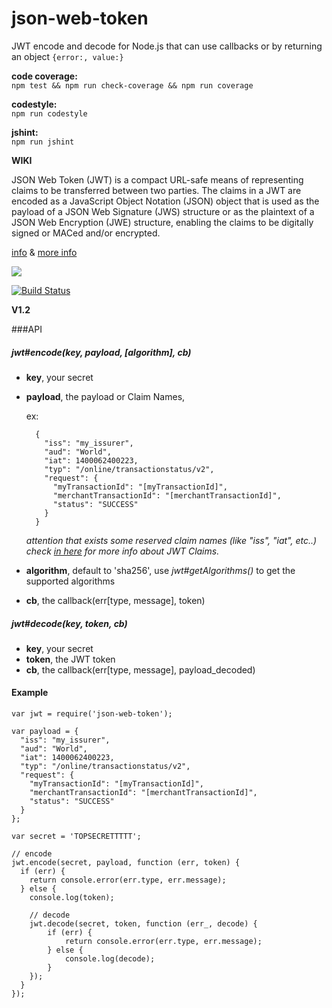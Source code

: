 # json-web-token

JWT encode and decode for Node.js that can use callbacks or by returning an object `{error:, value:}`


**code coverage:**  
`npm test && npm run check-coverage && npm run coverage`

**codestyle:** 	
`npm run codestyle`

**jshint:** 	
`npm run jshint`

**WIKI**

JSON Web Token (JWT) is a compact URL-safe means of representing claims to be transferred between two parties. The claims in a JWT are encoded as a JavaScript Object Notation (JSON) object that is used as the payload of a JSON Web Signature (JWS) structure or as the plaintext of a JSON Web Encryption (JWE) structure, enabling the claims to be digitally signed or MACed and/or encrypted. 

[info](http://tools.ietf.org/html/draft-ietf-oauth-json-web-token-08) & [more info](http://self-issued.info/docs/draft-jones-json-web-token-01.html)


<a href="https://nodei.co/npm/json-web-token/"><img src="https://nodei.co/npm/json-web-token.png?downloads=true"></a>

[![Build Status](https://travis-ci.org/joaquimserafim/json-web-token.png?branch=master)](https://travis-ci.org/joaquimserafim/json-web-token)



**V1.2**




###API
  
  
#####  jwt#encode(key, payload, [algorithm], cb)
  
* **key**, your secret
* **payload**, the payload or Claim Names, 

	ex:
	
		{
		  "iss": "my_issurer",
		  "aud": "World",
		  "iat": 1400062400223,
		  "typ": "/online/transactionstatus/v2",
		  "request": {
		    "myTransactionId": "[myTransactionId]",
		    "merchantTransactionId": "[merchantTransactionId]",
		    "status": "SUCCESS"
		  }
		}

	*attention that exists some reserved claim names (like "iss", "iat", etc..) check [in here](http://tools.ietf.org/html/draft-ietf-oauth-json-web-token-08#section-4) for more info about JWT Claims.*	
* **algorithm**, default to 'sha256', use *jwt#getAlgorithms()* to get the supported algorithms
* **cb**, the callback(err[type, message], token)


#####  jwt#decode(key, token, cb)

* **key**, your secret
* **token**, the JWT token
* **cb**, the callback(err[type, message], payload_decoded)


#### Example

	var jwt = require('json-web-token');
	
	var payload = {
	  "iss": "my_issurer",
	  "aud": "World",
	  "iat": 1400062400223,
	  "typ": "/online/transactionstatus/v2",
	  "request": {
	    "myTransactionId": "[myTransactionId]",
	    "merchantTransactionId": "[merchantTransactionId]",
	    "status": "SUCCESS"
	  }
	};
	
	var secret = 'TOPSECRETTTTT';
	
	// encode
	jwt.encode(secret, payload, function (err, token) {
	  if (err) {
	  	return console.error(err.type, err.message);
	  } else {
	  	console.log(token);

		// decode
	  	jwt.decode(secret, token, function (err_, decode) {
	    	if (err) {
	  			return console.error(err.type, err.message);
	  		} else {
	    		console.log(decode);
	    	}
	  	});
	  }
	});

